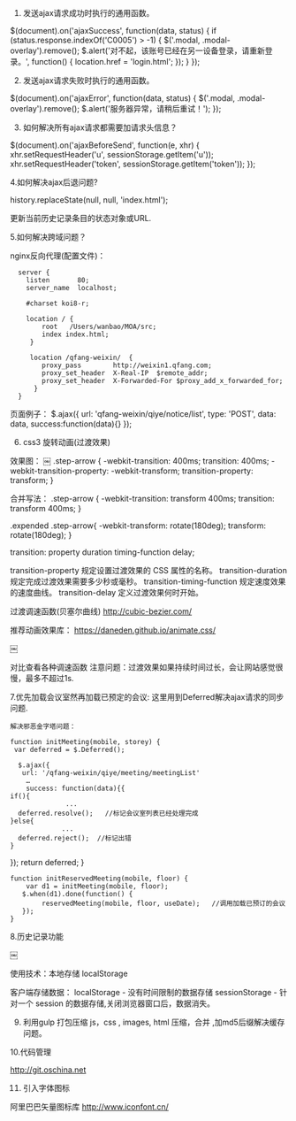 
1. 发送ajax请求成功时执行的通用函数。

  $(document).on('ajaxSuccess', function(data, status) {
      if (status.response.indexOf('C0005') > -1) {
          $('.modal, .modal-overlay').remove();
          $.alert('对不起，该账号已经在另一设备登录，请重新登录。', function() {
              location.href = 'login.html';
          });
      }
  });

2. 发送ajax请求失败时执行的通用函数。

  $(document).on('ajaxError', function(data, status) {
      $('.modal, .modal-overlay').remove();
      $.alert('服务器异常，请稍后重试！');
  });

3. 如何解决所有ajax请求都需要加请求头信息？

  $(document).on('ajaxBeforeSend', function(e, xhr) {
      xhr.setRequestHeader('u', sessionStorage.getItem('u'));
      xhr.setRequestHeader('token', sessionStorage.getItem('token'));
  });

4.如何解决ajax后退问题?

  history.replaceState(null, null, 'index.html');

  更新当前历史记录条目的状态对象或URL.

5.如何解决跨域问题？

  nginx反向代理(配置文件)：

      server {
        listen       80;
        server_name  localhost;

        #charset koi8-r;

        location / {
            root   /Users/wanbao/MOA/src;
            index index.html;
         }

         location /qfang-weixin/  {
            proxy_pass        http://weixin1.qfang.com;
            proxy_set_header  X-Real-IP  $remote_addr;
            proxy_set_header  X-Forwarded-For $proxy_add_x_forwarded_for;
          }
      }

  页面例子：
        $.ajax({
          url: 'qfang-weixin/qiye/notice/list',
          type: 'POST',
          data: data,
          success:function(data){}
        });

6. css3 旋转动画(过渡效果)

  效果图：
￼
  .step-arrow {
          -webkit-transition: 400ms;
                transition: 400ms;
                -webkit-transition-property: -webkit-transform;
                transition-property: transform;
         }

  合并写法：
  .step-arrow {
          -webkit-transition: transform  400ms;
                transition: transform 400ms;
         }

  .expended .step-arrow{
            -webkit-transform: rotate(180deg);
                transform: rotate(180deg);
          }


  transition: property duration timing-function delay;

  transition-property 规定设置过渡效果的 CSS 属性的名称。
  transition-duration 规定完成过渡效果需要多少秒或毫秒。
  transition-timing-function  规定速度效果的速度曲线。
  transition-delay  定义过渡效果何时开始。


  过渡调速函数(贝塞尔曲线)
  http://cubic-bezier.com/

  推荐动画效果库：
  https://daneden.github.io/animate.css/


￼

  对比查看各种调速函数
  注意问题：过渡效果如果持续时间过长，会让网站感觉很慢，最多不超过1s.

 7.优先加载会议室然再加载已预定的会议:
   这里用到Deferred解决ajax请求的同步问题.

    解决邪恶金字塔问题：

    function initMeeting(mobile, storey) {
     var deferred = $.Deferred();

      $.ajax({
       url: '/qfang-weixin/qiye/meeting/meetingList'
        …
        success: function(data){{
    if(){
                  ...
      deferred.resolve();   //标记会议室列表已经处理完成
    }else{
                 ...
      deferred.reject();  //标记出错
    }
  });
  return deferred;
     }


    function initReservedMeeting(mobile, floor) {
        var d1 = initMeeting(mobile, floor);
       $.when(d1).done(function() {
            reservedMeeting(mobile, floor, useDate);   //调用加载已预订的会议
       });
    }


8.历史记录功能


￼

  使用技术：本地存储 localStorage

  客户端存储数据：
  localStorage - 没有时间限制的数据存储
  sessionStorage - 针对一个 session 的数据存储,关闭浏览器窗口后，数据消失。


9. 利用gulp 打包压缩
  js，css  , images, html 压缩，合并 ,加md5后缀解决缓存问题。

10.代码管理

http://git.oschina.net

11. 引入字体图标

阿里巴巴矢量图标库
http://www.iconfont.cn/
